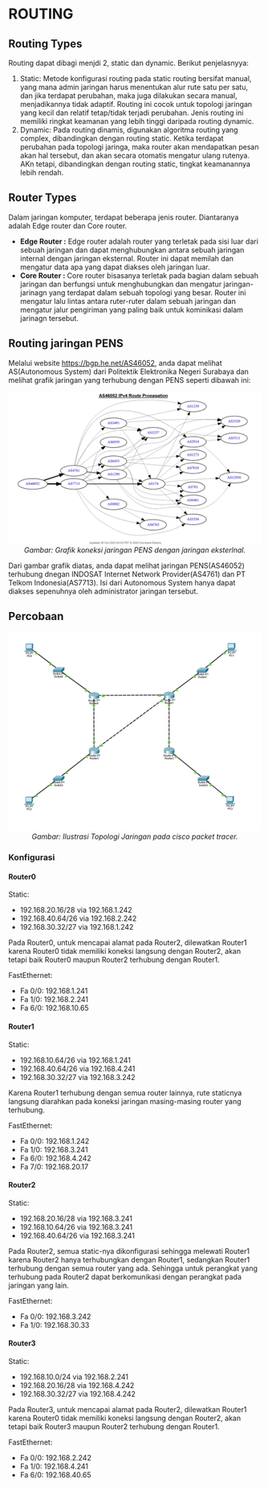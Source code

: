 # ROUTING
## Routing Types
Routing dapat dibagi menjdi 2, static dan dynamic. Berikut penjelasnyya:
1. Static:
Metode konfigurasi routing pada static routing bersifat manual, yang mana admin jaringan harus menentukan alur rute satu per satu, dan jika terdapat perubahan, maka juga dilakukan secara manual, menjadikannya tidak adaptif. Routing ini cocok untuk topologi jaringan yang kecil dan relatif tetap/tidak terjadi perubahan. Jenis routing ini memiliki ringkat keamanan yang lebih tinggi daripada routing dynamic.
2. Dynamic:
Pada routing dinamis, digunakan algoritma routing yang complex, dibandingkan dengan routing static. Ketika terdapat perubahan pada topologi jaringa, maka router akan mendapatkan pesan akan hal tersebut, dan akan secara otomatis mengatur ulang rutenya. AKn tetapi, dibandingkan dengan routing static, tingkat keamanannya lebih rendah.

## Router Types
Dalam jaringan komputer, terdapat beberapa jenis router. Diantaranya adalah Edge router dan Core router.
- **Edge Router :** Edge router adalah router yang terletak pada sisi luar dari sebuah jaringan dan dapat menghubungkan antara sebuah jaringan internal dengan jaringan eksternal. Router ini dapat memilah dan mengatur data apa yang dapat diakses oleh jaringan luar.
- **Core Router :** Core router bisasanya terletak pada bagian dalam sebuah jaringan dan berfungsi untuk menghubungkan dan mengatur jaringan-jarinagn yang terdapat dalam sebuah topologi yang besar. Router ini mengatur lalu lintas antara ruter-ruter dalam sebuah jaringan dan mengatur jalur pengiriman yang paling baik untuk kominikasi dalam jarinagn tersebut.

## Routing jaringan PENS
Melalui website https://bgp.he.net/AS46052, anda dapat melihat AS(Autonomous System) dari Politektik Elektronika Negeri Surabaya dan melihat grafik jaringan yang terhubung dengan PENS seperti dibawah ini:

<p align="center">
<img src="../assets/routing-pens.png">
<i>Gambar: Grafik koneksi jaringan PENS dengan jaringan eksterlnal.</i>
</p>

Dari gambar grafik diatas, anda dapat melihat jaringan PENS(AS46052) terhubung dnegan INDOSAT Internet Network Provider(AS4761) dan PT Telkom Indonesia(AS7713). Isi dari Autonomous System hanya dapat diakses sepenuhnya oleh administrator jaringan tersebut.

## Percobaan
<p align="center">
<img src="../assets/routing-4routers-topology.png">
<i>Gambar: Ilustrasi Topologi Jaringan pada cisco packet tracer.</i>
</p>

### Konfigurasi

#### Router0
Static:
- 192.168.20.16/28 via 192.168.1.242
- 192.168.40.64/26 via 192.168.2.242
- 192.168.30.32/27 via 192.168.1.242

Pada Router0, untuk mencapai alamat pada Router2, dilewatkan Router1 karena Router0 tidak memiliki koneksi langsung dengan Router2, akan tetapi baik Router0 maupun Router2 terhubung dengan Router1.

FastEthernet:
- Fa 0/0: 192.168.1.241
- Fa 1/0: 192.168.2.241
- Fa 6/0: 192.168.10.65

#### Router1
Static:
- 192.168.10.64/26 via 192.168.1.241
- 192.168.40.64/26 via 192.168.4.241
- 192.168.30.32/27 via 192.168.3.242

Karena Router1 terhubung dengan semua router lainnya, rute staticnya langsung diarahkan pada koneksi jaringan masing-masing router yang terhubung.

FastEthernet:
- Fa 0/0: 192.168.1.242
- Fa 1/0: 192.168.3.241
- Fa 6/0: 192.168.4.242
- Fa 7/0: 192.168.20.17

#### Router2
Static:
- 192.168.20.16/28 via 192.168.3.241
- 192.168.10.64/26 via 192.168.3.241
- 192.168.40.64/26 via 192.168.3.241

Pada Router2, semua static-nya dikonfigurasi sehingga melewati Router1 karena Router2 hanya terhubungkan dengan Router1, sedangkan Router1 terhubung dengan semua router yang ada. Sehingga untuk perangkat yang terhubung pada Router2 dapat berkomunikasi dengan perangkat pada jaringan yang lain.

FastEthernet:
- Fa 0/0: 192.168.3.242
- Fa 1/0: 192.168.30.33

#### Router3
Static:
- 192.168.10.0/24 via 192.168.2.241
- 192.168.20.16/28 via 192.168.4.242
- 192.168.30.32/27 via 192.168.4.242

Pada Router3, untuk mencapai alamat pada Router2, dilewatkan Router1 karena Router0 tidak memiliki koneksi langsung dengan Router2, akan tetapi baik Router3 maupun Router2 terhubung dengan Router1.

FastEthernet:
- Fa 0/0: 192.168.2.242
- Fa 1/0: 192.168.4.241
- Fa 6/0: 192.168.40.65